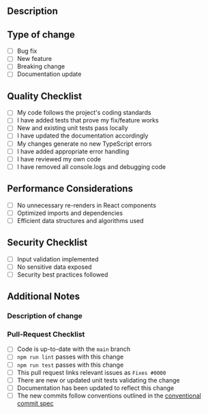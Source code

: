 <!--
  😀 Wonderful!  Thank you for opening a pull request.

  Please fill in the information below to expedite the review
  and (hopefully) merge of your change.
-->

## Description

<!-- Describe your changes in detail -->

## Type of change

- [ ] Bug fix
- [ ] New feature
- [ ] Breaking change
- [ ] Documentation update

## Quality Checklist

- [ ] My code follows the project's coding standards
- [ ] I have added tests that prove my fix/feature works
- [ ] New and existing unit tests pass locally
- [ ] I have updated the documentation accordingly
- [ ] My changes generate no new TypeScript errors
- [ ] I have added appropriate error handling
- [ ] I have reviewed my own code
- [ ] I have removed all console.logs and debugging code

## Performance Considerations

- [ ] No unnecessary re-renders in React components
- [ ] Optimized imports and dependencies
- [ ] Efficient data structures and algorithms used

## Security Checklist

- [ ] Input validation implemented
- [ ] No sensitive data exposed
- [ ] Security best practices followed

## Additional Notes

<!-- Add any additional notes for reviewers -->

### Description of change

<!--
  Please be clear and concise what the change is intended to do,
  why this change is needed, and how you've verified that it
  corrects what you intended.

  In some cases it may be helpful to include the current behavior
  and the new behavior.

  If the change is related to an open issue, you can link it here.
  If you include `Fixes #0000` (replacing `0000` with the issue number)
  when this is merged it will automatically mark the issue as fixed and
  close it.
-->

### Pull-Request Checklist

<!--
  Please make sure to review and check all of the following.

  If an item is not applicable, you can add "N/A" to the end.
-->

- [ ] Code is up-to-date with the `main` branch
- [ ] `npm run lint` passes with this change
- [ ] `npm run test` passes with this change
- [ ] This pull request links relevant issues as `Fixes #0000`
- [ ] There are new or updated unit tests validating the change
- [ ] Documentation has been updated to reflect this change
- [ ] The new commits follow conventions outlined in the [conventional commit spec](https://www.conventionalcommits.org/en/v1.0.0/)

<!--
  🎉 Thank you for contributing!
-->
